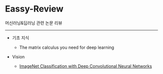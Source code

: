 # Eassy-Review
머신러닝&amp;딥러닝 관련 논문 리뷰

***

+ 기초 지식
  + The matrix calculus you need for deep learning

+ Vision
  + [ImageNet Classification with Deep Convolutional Neural Networks](https://github.com/hwii-kk/Eassay-Review/tree/main/ImageNet%20Classification%20with%20Deep%20Convolutional%20Neural%20Networks)
